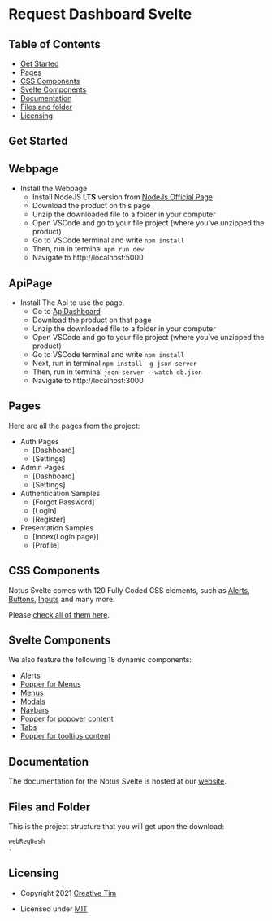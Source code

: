# Request Dashboard Svelte

## Table of Contents

- [Get Started](#get-started)
- [Pages](#pages)
- [CSS Components](#css-components)
- [Svelte Components](#svelte-components)
- [Documentation](#documentation)
- [Files and folder](#files-and-folder)
- [Licensing](#licensing)

## Get Started

## Webpage

- Install the Webpage
  - Install NodeJS **LTS** version from <a href="https://nodejs.org/en/">NodeJs Official Page</a>
  - Download the product on this page
  - Unzip the downloaded file to a folder in your computer
  - Open VSCode and go to your file project (where you’ve unzipped the product)
  - Go to VSCode terminal and write `npm install`
  - Then, run in terminal `npm run dev`
  - Navigate to http://localhost:5000

## ApiPage

- Install The Api to use the page.
  - Go to [ApiDashboard](https://github.com/Amado-Melguizo/ProyectDashboardApi.git)
  - Download the product on that page
  - Unzip the downloaded file to a folder in your computer
  - Open VSCode and go to your file project (where you’ve unzipped the product)
  - Go to VSCode terminal and write `npm install`
  - Next, run in terminal `npm install -g json-server`
  - Then, run in terminal `json-server --watch db.json`
  - Navigate to http://localhost:3000

## Pages

Here are all the pages from the project:

- Auth Pages
  - [Dashboard]
  - [Settings]
- Admin Pages
  - [Dashboard]
  - [Settings]
- Authentication Samples
  - [Forgot Password]
  - [Login]
  - [Register]
- Presentation Samples
  - [Index(Login page)]
  - [Profile]

## CSS Components

Notus Svelte comes with 120 Fully Coded CSS elements, such as [Alerts](https://www.creative-tim.com/learning-lab/tailwind/svelte/alerts/notus?ref=ns-github-readme), [Buttons](https://www.creative-tim.com/learning-lab/tailwind/svelte/buttons/notus?ref=ns-github-readme), [Inputs](https://www.creative-tim.com/learning-lab/tailwind/svelte/inputs/notus?ref=ns-github-readme) and many more.

Please [check all of them here](https://www.creative-tim.com/learning-lab/tailwind/svelte/alerts/notus?ref=ns-github-readme).

## Svelte Components

We also feature the following 18 dynamic components:

- [Alerts](https://www.creative-tim.com/learning-lab/tailwind/svelte/alerts/notus?tws=twr-github-readme)
- [Popper for Menus](https://www.creative-tim.com/learning-lab/tailwind/svelte/dropdowns/notus?tws=twr-github-readme)
- [Menus](https://www.creative-tim.com/learning-lab/tailwind/svelte/menus/notus?ref=ns-github-readme)
- [Modals](https://www.creative-tim.com/learning-lab/tailwind/svelte/modals/notus?ref=ns-github-readme)
- [Navbars](https://www.creative-tim.com/learning-lab/tailwind/svelte/navbar/notus?ref=ns-github-readme)
- [Popper for popover content](https://www.creative-tim.com/learning-lab/tailwind/svelte/popovers/notus?ref=ns-github-readme)
- [Tabs](https://www.creative-tim.com/learning-lab/tailwind/svelte/tabs/notus?ref=ns-github-readme)
- [Popper for tooltips content](https://www.creative-tim.com/learning-lab/tailwind/svelte/tooltips/notus?ref=ns-github-readme)

## Documentation

The documentation for the Notus Svelte is hosted at our <a href="https://www.creative-tim.com/learning-lab/tailwind/svelte/overview/notus?ref=ns-readme" target="_blank">website</a>.

## Files and Folder

This is the project structure that you will get upon the download:

```
webReqDash
.

```

## Licensing

- Copyright 2021 <a href="https://www.creative-tim.com/?ref=ns-readme" target="_blank">Creative Tim</a>

- Licensed under <a href="https://github.com/creativetimofficial/notus-svelte/blob/main/LICENSE.md" target="_blank">MIT</a>
